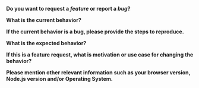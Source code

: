 <!-- Before creating an issue please make sure you are using the latest version of describe-type. -->

**Do you want to request a *feature* or report a *bug*?**

**What is the current behavior?**

**If the current behavior is a bug, please provide the steps to reproduce.**
<!-- A great way to do this is to provide your configuration via a GitHub gist. -->

**What is the expected behavior?**

**If this is a feature request, what is motivation or use case for changing the behavior?**

**Please mention other relevant information such as your browser version, Node.js version and/or Operating System.**
